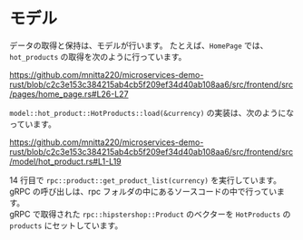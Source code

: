 # モデル

データの取得と保持は、モデルが行います。
たとえば、`HomePage` では、 `hot_products` の取得を次のように行っています。

https://github.com/mnitta220/microservices-demo-rust/blob/c2c3e153c384215ab4cb5f209ef34d40ab108aa6/src/frontend/src/pages/home_page.rs#L26-L27

`model::hot_product::HotProducts::load(&currency)` の実装は、次のようになっています。

https://github.com/mnitta220/microservices-demo-rust/blob/c2c3e153c384215ab4cb5f209ef34d40ab108aa6/src/frontend/src/model/hot_product.rs#L1-L19

14 行目で `rpc::product::get_product_list(currency)` を実行しています。gRPC の呼び出しは、rpc フォルダの中にあるソースコードの中で行っています。  
gRPC で取得された `rpc::hipstershop::Product` のベクターを `HotProducts` の `products` にセットしています。
